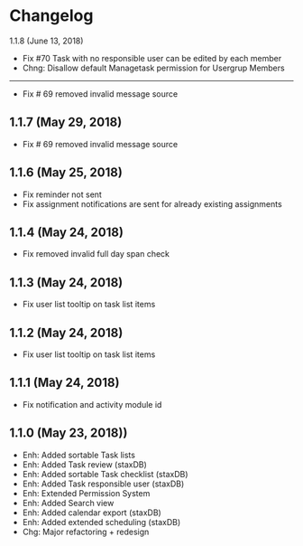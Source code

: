 Changelog
=========
1.1.8 (June 13, 2018)
- Fix #70 Task with no responsible user can be edited by each member
- Chng: Disallow default Managetask permission for Usergrup Members

-----------------------
- Fix # 69 removed invalid message source

1.1.7 (May 29, 2018)
-----------------------
- Fix # 69 removed invalid message source

1.1.6 (May 25, 2018)
-----------------------
- Fix reminder not sent
- Fix assignment notifications are sent for already existing assignments

1.1.4 (May 24, 2018)
-----------------------
- Fix removed invalid full day span check

1.1.3 (May 24, 2018)
-----------------------
- Fix user list tooltip on task list items

1.1.2 (May 24, 2018)
-----------------------
- Fix user list tooltip on task list items

1.1.1 (May 24, 2018)
-----------------------
- Fix notification and activity module id

1.1.0 (May 23, 2018))
-----------------------
- Enh: Added sortable Task lists
- Enh: Added Task review (staxDB)
- Enh: Added sortable Task checklist (staxDB)
- Enh: Added Task responsible user (staxDB)
- Enh: Extended Permission System 
- Enh: Added Search view
- Enh: Added calendar export (staxDB)
- Enh: Added extended scheduling (staxDB)
- Chg: Major refactoring + redesign

